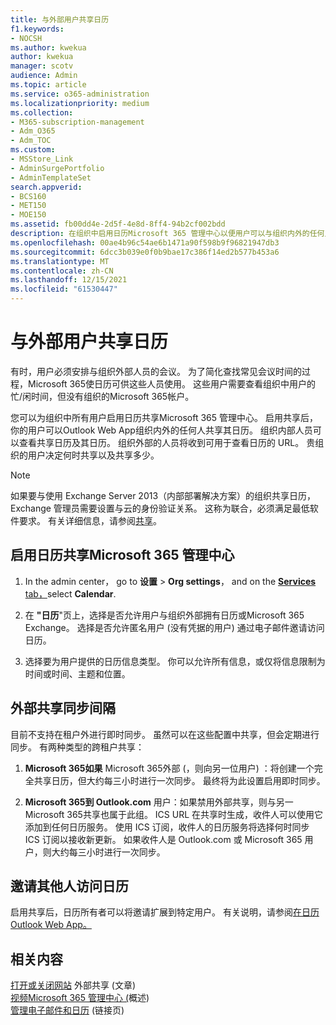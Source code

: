 ```yaml
---
title: 与外部用户共享日历
f1.keywords:
- NOCSH
ms.author: kwekua
author: kwekua
manager: scotv
audience: Admin
ms.topic: article
ms.service: o365-administration
ms.localizationpriority: medium
ms.collection:
- M365-subscription-management
- Adm_O365
- Adm_TOC
ms.custom:
- MSStore_Link
- AdminSurgePortfolio
- AdminTemplateSet
search.appverid:
- BCS160
- MET150
- MOE150
ms.assetid: fb00dd4e-2d5f-4e8d-8ff4-94b2cf002bdd
description: 在组织中启用日历Microsoft 365 管理中心以便用户可以与组织内外的任何人共享其日历。
ms.openlocfilehash: 00ae4b96c54ae6b1471a90f598b9f96821947db3
ms.sourcegitcommit: 6dcc3b039e0f0b9bae17c386f14ed2b577b453a6
ms.translationtype: MT
ms.contentlocale: zh-CN
ms.lasthandoff: 12/15/2021
ms.locfileid: "61530447"
---
```

# <a name="share-calendars-with-external-users"></a>与外部用户共享日历

有时，用户必须安排与组织外部人员的会议。 为了简化查找常见会议时间的过程，Microsoft 365使日历可供这些人员使用。 这些用户需要查看组织中用户的忙/闲时间，但没有组织的Microsoft 365帐户。

您可以为组织中所有用户启用日历共享Microsoft 365 管理中心。 启用共享后，你的用户可以Outlook Web App组织内外的任何人共享其日历。 组织内部人员可以查看共享日历及其日历。 组织外部的人员将收到可用于查看日历的 URL。 贵组织的用户决定何时共享以及共享多少。

> [!NOTE]
> 如果要与使用 Exchange Server 2013（内部部署解决方案）的组织共享日历，Exchange 管理员需要设置与云的身份验证关系。 这称为联合，必须满足最低软件要求。 有关详细信息，请参阅[共享](/exchange/sharing-exchange-2013-help)。
  
## <a name="enable-calendar-sharing-using-the-microsoft-365-admin-center"></a>启用日历共享Microsoft 365 管理中心

1. In the admin center， go to **设置** \> **Org settings**， and on the <a href="https://go.microsoft.com/fwlink/p/?linkid=2053743" target="_blank"> **Services** tab，</a>select **Calendar**.
  
3. 在 **"日历**"页上，选择是否允许用户与组织外部拥有日历或Microsoft 365 Exchange。 选择是否允许匿名用户 (没有凭据的用户) 通过电子邮件邀请访问日历。

4. 选择要为用户提供的日历信息类型。 你可以允许所有信息，或仅将信息限制为时间或时间、主题和位置。

## <a name="external-sharing-sync-interval"></a>外部共享同步间隔

目前不支持在租户外进行即时同步。 虽然可以在这些配置中共享，但会定期进行同步。 有两种类型的跨租户共享：

1. **Microsoft 365如果** Microsoft 365外部 (，则向另一位用户) ：将创建一个完全共享日历，但大约每三小时进行一次同步。 最终将为此设置启用即时同步。

2. **Microsoft 365到 Outlook.com** 用户：如果禁用外部共享，则与另一Microsoft 365共享也属于此组。 ICS URL 在共享时生成，收件人可以使用它添加到任何日历服务。 使用 ICS 订阅，收件人的日历服务将选择何时同步 ICS 订阅以接收新更新。 如果收件人是 Outlook.com 或 Microsoft 365 用户，则大约每三小时进行一次同步。

## <a name="invite-people-to-access-calendars"></a>邀请其他人访问日历

启用共享后，日历所有者可以将邀请扩展到特定用户。 有关说明，请参阅[在日历Outlook Web App。](https://support.microsoft.com/office/7ecef8ae-139c-40d9-bae2-a23977ee58d5)

## <a name="related-content"></a>相关内容

[打开或关闭网站](/sharepoint/change-external-sharing-site) 外部共享 (文章) \
[视频Microsoft 365 管理中心 (](../admin-overview/admin-center-overview.md)概述) \
[管理电子邮件和日历](/admin) (链接页) 

